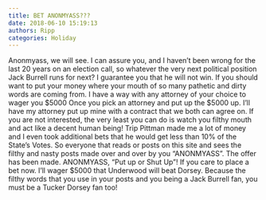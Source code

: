 ```yaml
---
title: BET ANONMYASS???
date: 2018-06-10 15:19:13
authors: Ripp
categories: Holiday
---
```


 Anonmyass, we will see. I can assure you, and I haven’t been wrong for the last 20 years on an election call, so whatever the very next political position Jack Burrell runs for next? I guarantee you that he will not win.  If you should want to put your money where your mouth of so many pathetic and dirty words are coming from. I have a way with any attorney of your choice to wager you $5000 Once you pick an attorney and put up the $5000 up. I’ll have my attorney put up mine with a contract that we both can agree on. If you are not interested, the very least you can do is watch you filthy mouth and act like a decent human being! Trip Pittman made me a lot of money and I even took additional bets that he would get less than 10% of the State’s Votes. So everyone that reads or posts on this site and sees the filthy and nasty posts  made over and over by you “ANONMYASS”. The offer has been made. ANONMYASS, “Put up or Shut Up”!  If you care to place a bet now. I’ll wager $5000  that Underwood will beat Dorsey. Because the filthy words that you use in your posts and you being a Jack Burrell fan, you  must be a Tucker Dorsey fan too!